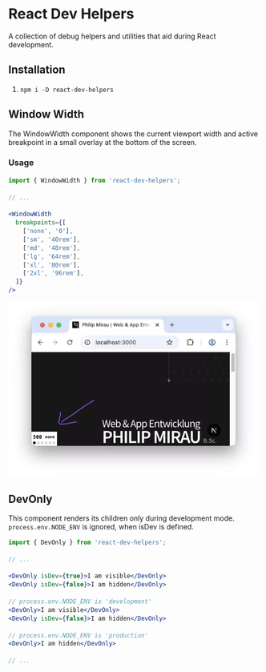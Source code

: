 # React Dev Helpers

A collection of debug helpers and utilities that aid during React development.

## Installation

1. `npm i -D react-dev-helpers`

## Window Width

The WindowWidth component shows the current viewport width and active breakpoint in a small overlay at the bottom of the screen.
 

### Usage

```jsx
import { WindowWidth } from 'react-dev-helpers';

// ...

<WindowWidth
  breakpoints={[
    ['none', '0'],
    ['sm', '40rem'],
    ['md', '48rem'],
    ['lg', '64rem'],
    ['xl', '80rem'],
    ['2xl', '96rem'],
  ]}
/>
```

<img src="docs/window-width-example.webp" alt="drawing" height="350"/>

## DevOnly


This component renders its children only during development mode. `process.env.NODE_ENV` is ignored, when isDev is defined.

```jsx
import { DevOnly } from 'react-dev-helpers';

// ...

<DevOnly isDev={true}>I am visible</DevOnly>
<DevOnly isDev={false}>I am hidden</DevOnly>

// process.env.NODE_ENV is 'development'
<DevOnly>I am visible</DevOnly>
<DevOnly isDev={false}>I am hidden</DevOnly>

// process.env.NODE_ENV is 'production'
<DevOnly>I am hidden</DevOnly>

// ...
```
